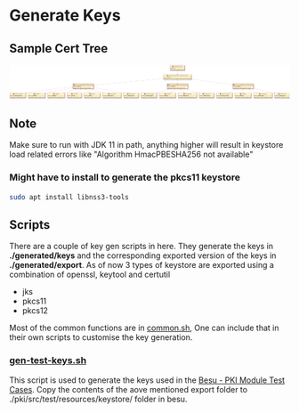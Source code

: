 # Generate Keys

## Sample Cert Tree
![Cer Tree](cert-tree.png)

## Note
Make sure to run with JDK 11 in path, anything higher will result in keystore load related errors like "Algorithm HmacPBESHA256 not available" 

### Might have to install to generate the pkcs11 keystore
```bash
sudo apt install libnss3-tools
```

## Scripts
There are a couple of key gen scripts in here. They generate the keys in **./generated/keys** and the corresponding exported version of the keys in **./generated/export**. As of now 3 types of keystore are exported using a combination of openssl, keytool and certutil
* jks
* pkcs11
* pkcs12

Most of the common functions are in [common.sh](common.sh), One can include that in their own scripts to customise the key generation.

### [gen-test-keys.sh](gen-test-keys.sh)
This script is used to generate the keys used in the [Besu - PKI Module Test Cases](https://github.com/hyperledger/besu/tree/master/pki). Copy the contents of the aove mentioned export folder to ./pki/src/test/resources/keystore/ folder in besu.




